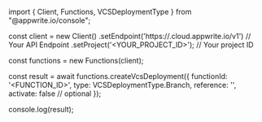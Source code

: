 import { Client, Functions, VCSDeploymentType } from "@appwrite.io/console";

const client = new Client()
    .setEndpoint('https://<REGION>.cloud.appwrite.io/v1') // Your API Endpoint
    .setProject('<YOUR_PROJECT_ID>'); // Your project ID

const functions = new Functions(client);

const result = await functions.createVcsDeployment({
    functionId: '<FUNCTION_ID>',
    type: VCSDeploymentType.Branch,
    reference: '<REFERENCE>',
    activate: false // optional
});

console.log(result);
